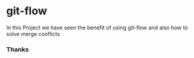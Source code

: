 # git-flow

In this Project we have seen the benefit of using git-flow and also how to solve merge conflicts

### Thanks
